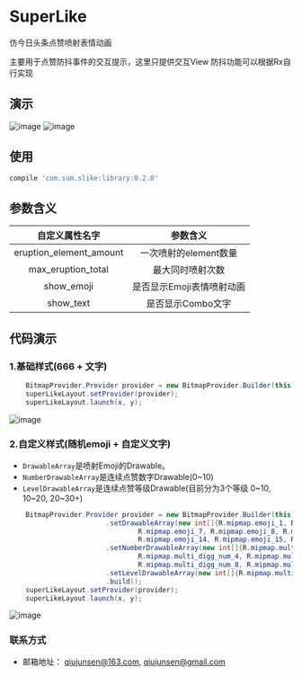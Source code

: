 # SuperLike
仿今日头条点赞喷射表情动画

主要用于点赞防抖事件的交互提示，这里只提供交互View 防抖功能可以根据Rx自行实现
## 演示
 ![image](https://github.com/Qiu800820/SuperLike/blob/master/img/Animation.gif)
 ![image](https://github.com/Qiu800820/SuperLike/blob/master/img/list_like_animation.gif)

## 使用
```javascript
compile 'com.sum.slike:library:0.2.0'
```


## 参数含义

<table>
  <tdead>
    <tr>
      <th align="center">自定义属性名字</th>
      <th align="center">参数含义</th>
    </tr>
  </tdead>
  <tbody>
    <tr>
      <td align="center">eruption_element_amount</td>
      <td align="center">一次喷射的element数量</td>
    </tr>
    <tr>
      <td align="center">max_eruption_total</td>
      <td align="center">最大同时喷射次数</td>
    </tr>
    <tr>
        <td align="center">show_emoji</td>
        <td align="center">是否显示Emoji表情喷射动画</td>
    </tr>
    <tr>
        <td align="center">show_text</td>
        <td align="center">是否显示Combo文字</td>
    </tr>
    </tbody>
</table>

## 代码演示
### 1.基础样式(666 + 文字)
```java
    BitmapProvider.Provider provider = new BitmapProvider.Builder(this).build();
    superLikeLayout.setProvider(provider);
    superLikeLayout.launch(x, y);
```
![image](https://github.com/Qiu800820/SuperLike/blob/master/img/default_style.png)
### 2.自定义样式(随机emoji + 自定义文字)
 * `DrawableArray`是喷射Emoji的Drawable。
 * `NumberDrawableArray`是连续点赞数字Drawable(0~10)
 * `LevelDrawableArray`是连续点赞等级Drawable(目前分为3个等级 0~10, 10~20, 20~30+)
```java
	BitmapProvider.Provider provider = new BitmapProvider.Builder(this)
                        .setDrawableArray(new int[]{R.mipmap.emoji_1, R.mipmap.emoji_2, R.mipmap.emoji_3, R.mipmap.emoji_4, R.mipmap.emoji_5, R.mipmap.emoji_6,
                                R.mipmap.emoji_7, R.mipmap.emoji_8, R.mipmap.emoji_9, R.mipmap.emoji_10, R.mipmap.emoji_11, R.mipmap.emoji_12, R.mipmap.emoji_13,
                                R.mipmap.emoji_14, R.mipmap.emoji_15, R.mipmap.emoji_16, R.mipmap.emoji_17, R.mipmap.emoji_18, R.mipmap.emoji_19, R.mipmap.emoji_20})
                        .setNumberDrawableArray(new int[]{R.mipmap.multi_digg_num_0, R.mipmap.multi_digg_num_1, R.mipmap.multi_digg_num_2, R.mipmap.multi_digg_num_3,
                                R.mipmap.multi_digg_num_4, R.mipmap.multi_digg_num_5, R.mipmap.multi_digg_num_6, R.mipmap.multi_digg_num_7,
                                R.mipmap.multi_digg_num_8, R.mipmap.multi_digg_num_9})
                        .setLevelDrawableArray(new int[]{R.mipmap.multi_digg_word_level_1, R.mipmap.multi_digg_word_level_2, R.mipmap.multi_digg_word_level_3})
                        .build();
    superLikeLayout.setProvider(provider);
    superLikeLayout.launch(x, y);
```
![image](https://github.com/Qiu800820/SuperLike/blob/master/img/custom_style.png)
### 联系方式
 * 邮箱地址： qiujunsen@163.com, qiujunsen@gmail.com